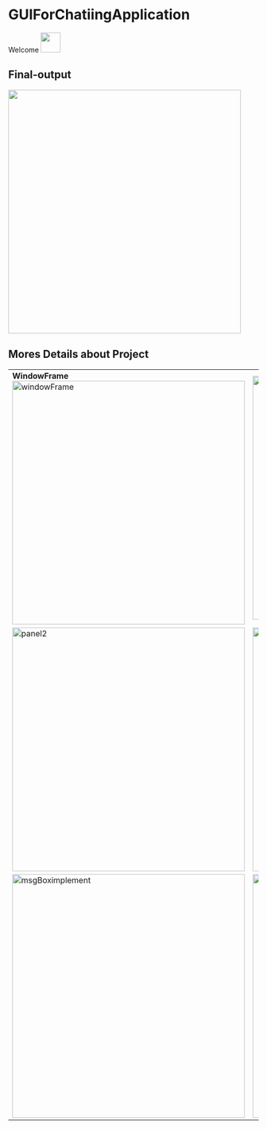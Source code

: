 # GUIForChatiingApplication
Welcome <img src="https://media.giphy.com/media/vFKqnCdLPNOKc/giphy.gif" width="40" height="40" /> <br>
## Final-output 
<img src="https://github.com/DieAgain/GUIForChatiingApplication/blob/master/outputresult/gif/demoOfTextPaneAutoReplaceWork.gif" width="468" height="489" />

## Mores Details about Project
<table>
  <tr>
    <td>
        <div>
            <b>WindowFrame</b><br>
            <img src="https://github.com/DieAgain/GUIForChatiingApplication/blob/master/outputresult/img/windowFrame.png"  alt="windowFrame" width="468" height="489" ></td>
        </div>
    <td> <img src="https://github.com/DieAgain/GUIForChatiingApplication/blob/master/outputresult/img/panel1.png" alt="panel1" width="468" height="489" > </td>
   </tr> 
   <tr>
      <td><img src="https://github.com/DieAgain/GUIForChatiingApplication/blob/master/outputresult/img/panel2.png" alt="panel2" width="468" height="489"></td>
      <td> <img src="https://github.com/DieAgain/GUIForChatiingApplication/blob/master/outputresult/img/panel3.png" alt="panel3" width="468" height="489"> </td>
  </tr>
  <tr>
      <td><img src="https://github.com/DieAgain/GUIForChatiingApplication/blob/master/outputresult/img/msgBoxImplement.png" alt="msgBoximplement" width="468" height="489"></td>
      <td> <img src="https://github.com/DieAgain/GUIForChatiingApplication/blob/master/outputresult/img/emojiPanel.png" alt="emojiPanel" width="468" height="489"> </td>
  </tr>
</table>